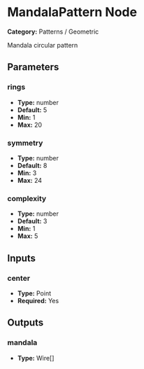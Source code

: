 
# MandalaPattern Node

**Category:** Patterns / Geometric

Mandala circular pattern

## Parameters


### rings
- **Type:** number
- **Default:** 5
- **Min:** 1
- **Max:** 20



### symmetry
- **Type:** number
- **Default:** 8
- **Min:** 3
- **Max:** 24



### complexity
- **Type:** number
- **Default:** 3
- **Min:** 1
- **Max:** 5



## Inputs


### center
- **Type:** Point
- **Required:** Yes



## Outputs


### mandala
- **Type:** Wire[]




